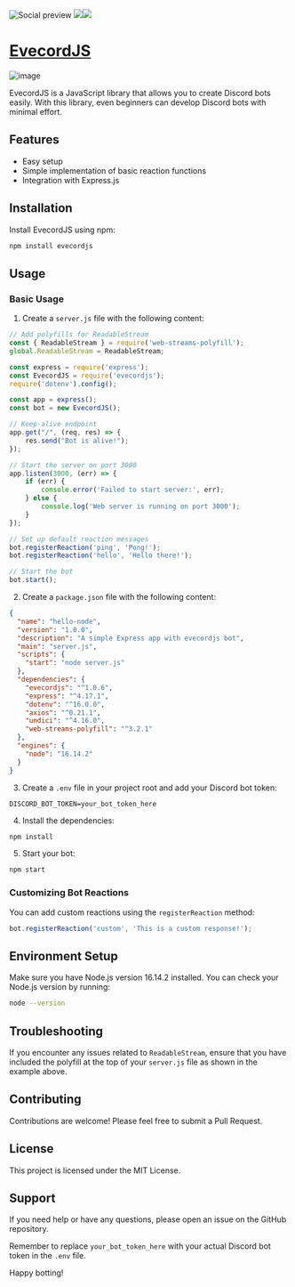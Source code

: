 <img src="https://repository-images.githubusercontent.com/evecordjs/social-preview-image" alt="Social preview">
<img src="https://img.shields.io/badge/-Node.js-339933.svg?logo=node.js&style=plastic"><img src="https://img.shields.io/badge/-Discord-7289DA.svg?logo=discord&style=plastic">

# [EvecordJS](https://www.npmjs.com/package/evecordjs)

![image](https://cdn.discordapp.com/attachments/1276191968543772732/1289434269697048628/IMG_6041.png?ex=66f8cebe&is=66f77d3e&hm=35bc9d60a718fa7f745caad3b2c124bb08ab44303be332121ed37552007be123&)

EvecordJS is a JavaScript library that allows you to create Discord bots easily. With this library, even beginners can develop Discord bots with minimal effort.

## Features

- Easy setup
- Simple implementation of basic reaction functions
- Integration with Express.js

## Installation

Install EvecordJS using npm:

```bash
npm install evecordjs
```

## Usage

### Basic Usage

1. Create a `server.js` file with the following content:

```javascript
// Add polyfills for ReadableStream
const { ReadableStream } = require('web-streams-polyfill');
global.ReadableStream = ReadableStream;

const express = require('express');
const EvecordJS = require('evecordjs');
require('dotenv').config();

const app = express();
const bot = new EvecordJS();

// Keep-alive endpoint
app.get("/", (req, res) => {
    res.send("Bot is alive!");
});

// Start the server on port 3000
app.listen(3000, (err) => {
    if (err) {
        console.error('Failed to start server:', err);
    } else {
        console.log('Web server is running on port 3000');
    }
});

// Set up default reaction messages
bot.registerReaction('ping', 'Pong!');
bot.registerReaction('hello', 'Hello there!');

// Start the bot
bot.start();
```

2. Create a `package.json` file with the following content:

```json
{
  "name": "hello-node",
  "version": "1.0.0",
  "description": "A simple Express app with evecordjs bot",
  "main": "server.js",
  "scripts": {
    "start": "node server.js"
  },
  "dependencies": {
    "evecordjs": "^1.0.6",
    "express": "^4.17.1",
    "dotenv": "^16.0.0",
    "axios": "^0.21.1",
    "undici": "^4.16.0",
    "web-streams-polyfill": "^3.2.1"
  },
  "engines": {
    "node": "16.14.2"
  }
}
```

3. Create a `.env` file in your project root and add your Discord bot token:

```
DISCORD_BOT_TOKEN=your_bot_token_here
```

4. Install the dependencies:

```bash
npm install
```

5. Start your bot:

```bash
npm start
```

### Customizing Bot Reactions

You can add custom reactions using the `registerReaction` method:

```javascript
bot.registerReaction('custom', 'This is a custom response!');
```

## Environment Setup

Make sure you have Node.js version 16.14.2 installed. You can check your Node.js version by running:

```bash
node --version
```

## Troubleshooting

If you encounter any issues related to `ReadableStream`, ensure that you have included the polyfill at the top of your `server.js` file as shown in the example above.

## Contributing

Contributions are welcome! Please feel free to submit a Pull Request.

## License

This project is licensed under the MIT License.

## Support

If you need help or have any questions, please open an issue on the GitHub repository.

Remember to replace `your_bot_token_here` with your actual Discord bot token in the `.env` file.

Happy botting!
